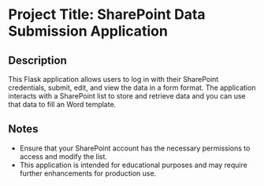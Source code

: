# Project Title: SharePoint Data Submission Application

## Description
This Flask application allows users to log in with their SharePoint credentials, submit, edit, and view the  data in a form format. The application interacts with a SharePoint list to store and retrieve data and you can use that data to fill an Word template.

## Notes
- Ensure that your SharePoint account has the necessary permissions to access and modify the list.
- This application is intended for educational purposes and may require further enhancements for production use.
